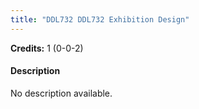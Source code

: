 ```yaml
---
title: "DDL732 DDL732 Exhibition Design"
---
```

**Credits:** 1 (0-0-2)

#### Description
No description available.
